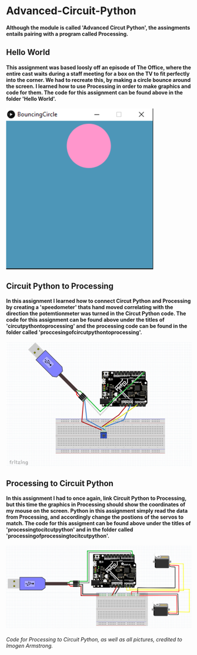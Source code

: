 # Advanced-Circuit-Python
#### Although the module is called 'Advanced Circut Python', the assingments entails pairing with a program called Processing.

## Hello World
#### This assignment was based loosly off an episode of The Office, where the entire cast waits during a staff meeting for a box on the TV to fit perfectly into the corner. We had to recreate this, by making a circle bounce around the screen. I learned how to use Processing in order to make graphics and code for them. The code for this assignment can be found above in the folder 'Hello World'. 
<img src = "Media/BouncingCircle.PNG" width = 400>

## Circuit Python to Processing 
#### In this assignment I learned how to connect Circut Python and Processing by creating a 'speedometer' thats hand moved correlating with the direction the potemtionmeter was turned in the Circut Python code. The code for this assignment can be found above under the titles of 'circutpythontoprocessing' and the processing code can be found in the folder called 'proccesingofcircutpythontoprocessing'.
<img src = "Media/CircuitPyToProcessing.PNG" width = 550>

## Processing to Circuit Python
#### In this assignment I had to once again, link Circuit Python to Processing, but this time the graphics in Processing should show the coordinates of my mouse on the screen. Python in this assignment simply read the data from Processing, and accordingly change the postions of the servos to match. The code for this assigment can be found above under the titles of 'processingtocitcutpython' and in the folder called 'processingofprocessingtocitcutpython'. 
<img src = "Media/ProcessingToCircuitPy.PNG" width = 550>


###### Code for Processing to Circuit Python, as well as all pictures, credited to Imogen Armstrong.